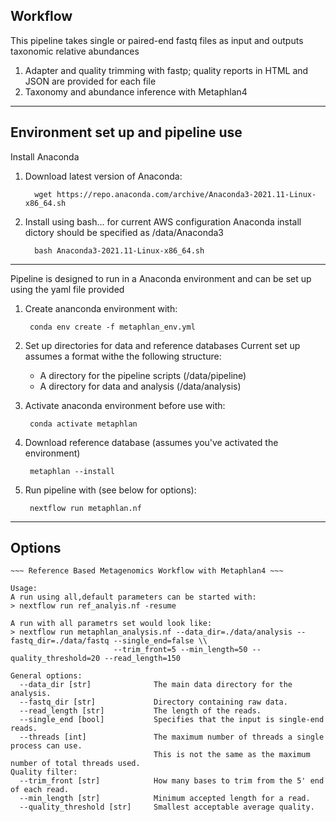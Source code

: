 ## Workflow 

This pipeline takes single or paired-end fastq files as input and outputs taxonomic relative abundances


1. Adapter and quality trimming with fastp; quality reports in HTML and JSON are provided for each file
2. Taxonomy and abundance inference with Metaphlan4

---
 
## Environment set up and pipeline use

Install Anaconda

1. Download latest version of Anaconda: 
         
         wget https://repo.anaconda.com/archive/Anaconda3-2021.11-Linux-x86_64.sh
         
2. Install using bash... for current AWS configuration Anaconda install dictory should be specified as /data/Anaconda3

         bash Anaconda3-2021.11-Linux-x86_64.sh

---
Pipeline is designed to run in a Anaconda environment and can be set up using the yaml file provided

1. Create ananconda environment with: 

        conda env create -f metaphlan_env.yml 
       
2. Set up directories for data and reference databases 
    Current set up assumes a format withe the following structure:   
    * A directory for the pipeline scripts (/data/pipeline)  
    * A directory for data and analysis (/data/analysis)  
     
     
3. Activate anaconda environment before use with:  

        conda activate metaphlan 

4. Download reference database (assumes you've activated the environment)
    		
		metaphlan --install         
        
5. Run pipeline with (see below for options):   

        nextflow run metaphlan.nf
  
---

## Options

    ~~~ Reference Based Metagenomics Workflow with Metaphlan4 ~~~

    Usage:
    A run using all,default parameters can be started with:
    > nextflow run ref_analyis.nf -resume

    A run with all parametrs set would look like:
    > nextflow run metaphlan_analysis.nf --data_dir=./data/analysis --fastq_dir=./data/fastq --single_end=false \\
                           --trim_front=5 --min_length=50 --quality_threshold=20 --read_length=150

    General options:
      --data_dir [str]              The main data directory for the analysis.
      --fastq_dir [str]             Directory containing raw data.
      --read_length [str]           The length of the reads.
      --single_end [bool]           Specifies that the input is single-end reads.
      --threads [int]               The maximum number of threads a single process can use.
                                    This is not the same as the maximum number of total threads used.
    Quality filter:
      --trim_front [str]            How many bases to trim from the 5' end of each read.
      --min_length [str]            Minimum accepted length for a read.
      --quality_threshold [str]     Smallest acceptable average quality.
